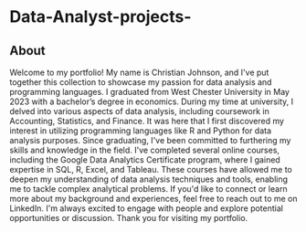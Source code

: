 # Data-Analyst-projects-

## About
Welcome to my portfolio! My name is Christian Johnson, and I've put together this collection to showcase my passion for data analysis and programming languages.
I graduated from West Chester University in May 2023 with a bachelor’s degree in economics. During my time at university, I delved into various aspects of data analysis, including coursework in Accounting, Statistics, and Finance. It was here that I first discovered my interest in utilizing programming languages like R and Python for data analysis purposes.
Since graduating, I've been committed to furthering my skills and knowledge in the field. I've completed several online courses, including the Google Data Analytics Certificate program, where I gained expertise in SQL, R, Excel, and Tableau. These courses have allowed me to deepen my understanding of data analysis techniques and tools, enabling me to tackle complex analytical problems.
If you'd like to connect or learn more about my background and experiences, feel free to reach out to me on LinkedIn. I'm always excited to engage with people and explore potential opportunities or discussion.
Thank you for visiting my portfolio.

